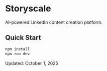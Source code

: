 # Storyscale

AI-powered LinkedIn content creation platform.

## Quick Start

```bash
npm install
npm run dev
```

Updated: October 1, 2025
